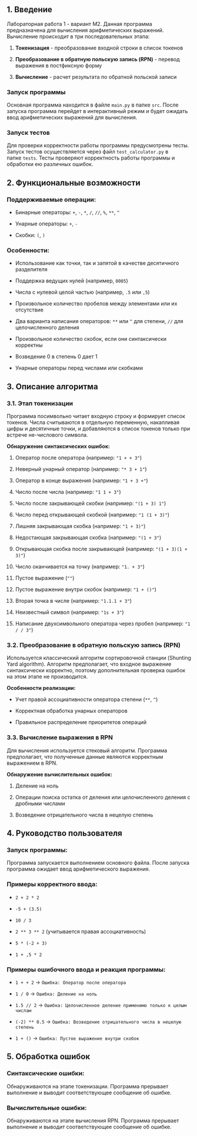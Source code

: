 ## 1. Введение
Лабораторная работа 1 - вариант M2.
Данная программа предназначена для вычисления арифметических выражений. Вычисление происходит в три последовательных этапа:

1. **Токенизация** - преобразование входной строки в список токенов

2. **Преобразование в обратную польскую запись (RPN)** - перевод выражения в постфиксную форму

3. **Вычисление** - расчет результата по обратной польской записи

### Запуск программы
Основная программа находится в файле `main.py` в папке `src`.
После запуска программа перейдет в интерактивный режим и будет ожидать ввод арифметических выражений для вычисления.

### Запуск тестов

Для проверки корректности работы программы предусмотрены тесты. Запуск тестов осуществляется через файл `test_calculator.py` в папке `tests`. Тесты проверяют корректность работы программы и обработки ею различных ошибок.

## 2. Функциональные возможности

### Поддерживаемые операции:

- Бинарные операторы: `+`, `-`, `*`, `/`, `//`, `%`, `**`, `^`

- Унарные операторы: `+`, `-`

- Скобки: `(`, `)`


### Особенности:

- Использование как точки, так и запятой в качестве десятичного разделителя

- Поддержка ведущих нулей (например, `0005`)

- Числа с нулевой целой частью (например, `.5` или `,5`)

- Произвольное количество пробелов между элементами или их отсутствие

- Два варианта написания операторов: `**` или `^` для степени, `//` для целочисленного деления

- Произвольное количество скобок, если они синтаксически корректны

- Возведение 0 в степень 0 дает 1

- Унарные операторы перед числами или скобками


## 3. Описание алгоритма

### 3.1. Этап токенизации

Программа посимвольно читает входную строку и формирует список токенов. Числа считываются в отдельную переменную, накапливая цифры и десятичные точки, и добавляются в список токенов только при встрече не-числового символа.

**Обнаружение синтаксических ошибок:**

1. Оператор после оператора (например: `"1 + + 3"`)

2. Неверный унарный оператор (например: `"* 3 + 1"`)

3. Оператор в конце выражения (например: `"1 + 3 +"`)

4. Число после числа (например: `"1 1 + 3"`)

5. Число после закрывающей скобки (например: `"(1 + 3) 1"`)

6. Число перед открывающей скобкой (например: `"1 (1 + 3)"`)

7. Лишняя закрывающая скобка (например: `"1 + 3)"`)

8. Недостающая закрывающая скобка (например: `"(1 + 3"`)

9. Открывающая скобка после закрывающей (например: `"(1 + 3)(1 + 3)"`)

10. Число оканчивается на точку (например: `"1. + 3"`)

11. Пустое выражение (`""`)

12. Пустое выражение внутри скобок (например: `"1 + ()"`)

13. Вторая точка в числе (например: `"1.1.1 + 3"`)

14. Неизвестный символ (например: `"1s + 3"`)

15. Написание двухсимвольного оператора через пробел (например: `"1 / / 3"`)


### 3.2. Преобразование в обратную польскую запись (RPN)

Используется классический алгоритм сортировочной станции (Shunting Yard algorithm). Алгоритм предполагает, что входное выражение синтаксически корректно, поэтому дополнительная проверка ошибок на этом этапе не производится.

**Особенности реализации:**

- Учет правой ассоциативности оператора степени (`**`, `^`)

- Корректная обработка унарных операторов

- Правильное распределение приоритетов операций


### 3.3. Вычисление выражения в RPN

Для вычисления используется стековый алгоритм. Программа предполагает, что полученные данные являются корректным выражением в RPN.

**Обнаружение вычислительных ошибок:**

1. Деление на ноль

2. Операции поиска остатка от деления или целочисленного деления с дробными числами

3. Возведение отрицательного числа в нецелую степень


## 4. Руководство пользователя

### Запуск программы:

Программа запускается выполнением основного файла. После запуска программа ожидает ввод арифметического выражения.

### Примеры корректного ввода:

- `2 + 2 * 2`

- `-5 + (3.5)`

- `10 / 3`

- `2 ** 3 ** 2` (учитывается правая ассоциативность)

- `5 * (-2 + 3)`

- `1 + ,5 * 2`


### Примеры ошибочного ввода и реакция программы:

- `1 + + 2` → `Ошибка: Оператор после оператора`

- `1 / 0` → `Ошибка: Деление на ноль`

- `1.5 // 2` → `Ошибка: Целочисленное деление применимо только к целым числам`

- `(-2) ** 0.5` → `Ошибка: Возведение отрицательного числа в нецелую степень`

- `1 + ()` → `Ошибка: Пустое выражение внутри скобок`


## 5. Обработка ошибок

### Синтаксические ошибки:

Обнаруживаются на этапе токенизации. Программа прерывает выполнение и выводит соответствующее сообщение об ошибке.

### Вычислительные ошибки:

Обнаруживаются на этапе вычисления RPN. Программа прерывает выполнение и выводит соответствующее сообщение об ошибке.
